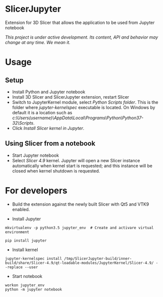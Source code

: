 # SlicerJupyter
Extension for 3D Slicer that allows the application to be used from Jupyter notebook

*This project is under active development. Its content, API and behavior may change at any time. We mean it.*

# Usage

## Setup

* Install Python and Jupyter notebook
* Install 3D Slicer and SlicerJupyter extension, restart Slicer
* Switch to JupyterKernel module, select _Python Scripts folder_. This is the folder where _jupyter-kernelspec_ executable is located. On Windows by default it is a location such as _c:\Users\(username)\AppData\Local\Programs\Python\Python37-32\Scripts_.
* Click _Install Slicer kernel in Jupyter_.

## Using Slicer from a notebook

* Start Jupyter notebook
* Select _Slicer 4.9_ kernel. Jupyter will open a new Slicer instance automatically when kernel start is requested; and this instance will be closed when kernel shutdown is requested.

# For developers

* Build the extension against the newly built Slicer with Qt5 and VTK9 enabled.

* Install Jupyter

```
mkvirtualenv -p python3.5 jupyter_env  # Create and activare virtual environment

pip install jupyter
```

* Install kernel

```
jupyter-kernelspec install /tmp/SlicerJupyter-build/inner-build/share/Slicer-4.9/qt-loadable-modules/JupyterKernel/Slicer-4.9/ --replace --user
```

* Start notebook

```
workon jupyter_env
python -m jupyter notebook
```
